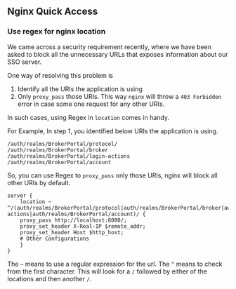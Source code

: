 ## Nginx Quick Access

### Use regex for nginx location

We came across a security requirement recently, where we have been asked to block all the unnecessary URLs that exposes information about our SSO server.

One way of resolving this problem is
1. Identify all the URIs the application is using
2. Only `proxy_pass` those URIs. This way `nginx` will throw a `403 Forbidden` error in case some one request for any other URIs.

In such cases, using Regex in `location` comes in handy.

For Example, 
In step 1, you identified below URIs the application is using.

    /auth/realms/BrokerPortal/protocol/
    /auth/realms/BrokerPortal/broker
    /auth/realms/BrokerPortal/login-actions
    /auth/realms/BrokerPortal/account

So, you can use Regex to `proxy_pass` only those URIs, nginx will block all other URIs by default.

    server {
        location ~ ^/(auth/realms/BrokerPortal/protocol|auth/realms/BrokerPortal/broker|auth/realms/BrokerPortal/login-actions|auth/realms/BrokerPortal/account)/ {
        proxy_pass http://localhost:8080/;
        proxy_set_header X-Real-IP $remote_addr;
        proxy_set_header Host $http_host;
        # Other Configurations
        }
    }

The `~` means to use a regular expression for the url. The `^` means to check from the first character. This will look for a `/` followed by either of the locations and then another `/`.
